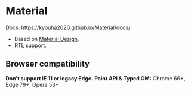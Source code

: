 # Material
Docs: https://kyouha2020.github.io/Material/docs/

* Based on [Material Design](https://material.io/).
* RTL support.

## Browser compatibility ##
**Don't support IE 11 or legacy Edge.**
**Paint API & Typed OM:** Chrome 66+, Edge 79+, Opera 53+
